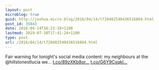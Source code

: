 ```yaml
---
layout: post
microblog: true
guid: http://joshua.micro.blog/2016/04/14/t720482540436516864.html
post_id: 35843
date: 2016-04-14T16:23:18+1100
lastmod: 2019-07-30T17:41:24+1100
type: post
url: /2016/04/14/t720482540436516864.html
---
```

Fair warning for tonight's social media content: my neighbours at the @hillstonestlucia we… [t.co/89zXKb8or...](https://t.co/89zXKb8or7) [t.co/G6Y9CxqkI...](https://t.co/G6Y9CxqkIO)
